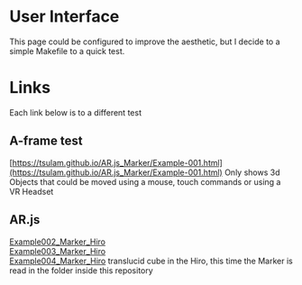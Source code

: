 # User Interface
This page could be configured to improve the aesthetic, but I decide to a simple Makefile to a quick test.

# Links
Each link below is to a different test
## A-frame test
[https://tsulam.github.io/AR.js_Marker/Example-001.html](https://tsulam.github.io/AR.js_Marker/Example-001.html) Only shows 3d Objects that could be moved using a mouse, touch commands or using a VR Headset

## AR.js
[Example002_Marker_Hiro](https://tsulam.github.io/AR.js_Marker/Example002_Marker_Hiro "I preferred to hide the whole text of the link")  
[Example003_Marker_Hiro](https://tsulam.github.io/AR.js_Marker/Example003_Marker_Hiro)  
[Example004_Marker_Hiro](https://tsulam.github.io/AR.js_Marker/Example004_Marker_Hiro "Example004_Marker_Hiro") translucid cube in the Hiro, this time the Marker is read in the folder inside this repository
